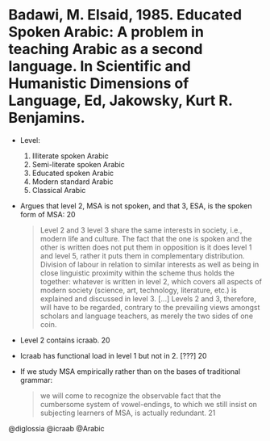 # Badawi, M. Elsaid, 1985. Educated Spoken Arabic: A problem in teaching Arabic as a second language. In Scientific and Humanistic Dimensions of Language, Ed, Jakowsky, Kurt R. Benjamins.


- Level:
  1. Illiterate spoken Arabic
  1. Semi-literate spoken Arabic
  1. Educated spoken Arabic
  1. Modern standard Arabic
  1. Classical Arabic

- Argues that level 2, MSA is not spoken, and that 3, ESA, is the spoken form of MSA: 20

  > Level 2 and 3 level 3 share the same interests in society, i.e., modern life and culture. The fact that the one is spoken and the other is written does not put them in opposition is it does level 1 and level 5, rather it puts them in complementary distribution. Division of labour in relation to similar interests as well as being in close linguistic proximity within the scheme thus holds the together: whatever is written in level 2, which covers all aspects of modern society (science, art, technology, literature, etc.) is explained and discussed in level 3. [...] Levels 2 and 3, therefore, will have to be regarded, contrary to the prevailing views amongst scholars and language teachers, as merely the two sides of one coin. 

- Level 2 contains icraab. 20 

- Icraab has functional load in level 1 but not in 2. [???] 20

- If we study MSA empirically rather than on the bases of traditional grammar: 

  > we will come to recognize the observable fact that the cumbersome system of vowel-endings, to which we still insist on subjecting learners of MSA, is actually redundant. 21

@diglossia
@icraab
@Arabic
